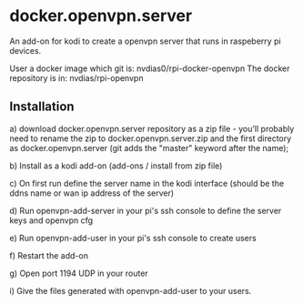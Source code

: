 # docker.openvpn.server

An add-on for kodi to create a openvpn server that runs in raspeberry pi devices.

User a docker image which git is: nvdias0/rpi-docker-openvpn
The docker repository is in: nvdias/rpi-openvpn

## Installation

a) download docker.openvpn.server repository as a zip file - you'll probably need to rename the zip to docker.openvpn.server.zip and the first directory as docker.openvpn.server (git adds the "master" keyword after the name);

b) Install as a kodi add-on (add-ons / install from zip file)

c) On first run define the server name in the kodi interface (should be the ddns name or wan ip address of the server)

d) Run openvpn-add-server in your pi's ssh console to define the server keys and openvpn cfg

e) Run openvpn-add-user in your pi's ssh console to create users

f) Restart the add-on

g) Open port 1194 UDP in your router

i) Give the files generated with openvpn-add-user to your users.


